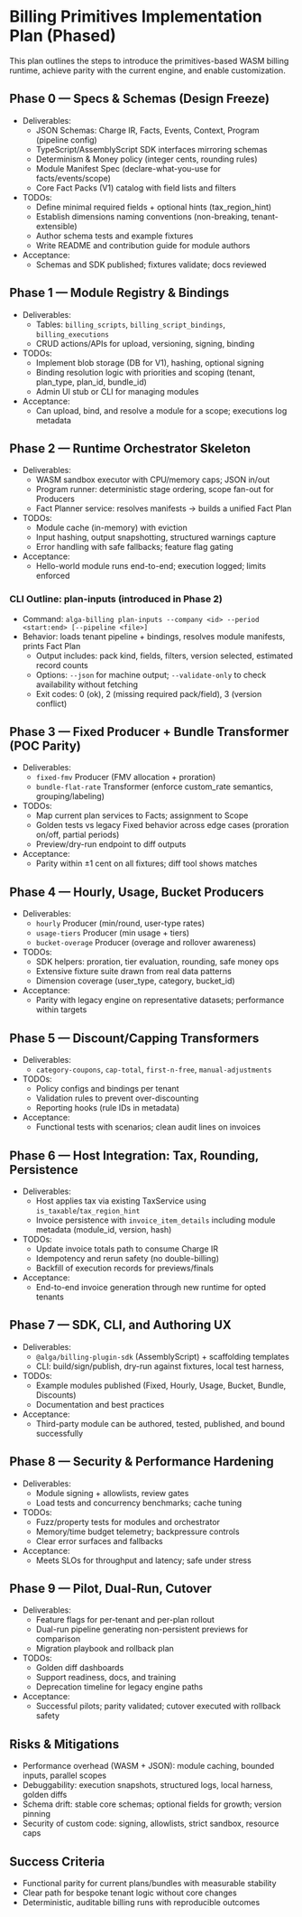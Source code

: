 # Billing Primitives Implementation Plan (Phased)

This plan outlines the steps to introduce the primitives-based WASM billing runtime, achieve parity with the current engine, and enable customization.

## Phase 0 — Specs & Schemas (Design Freeze)

- Deliverables:
  - JSON Schemas: Charge IR, Facts, Events, Context, Program (pipeline config)
  - TypeScript/AssemblyScript SDK interfaces mirroring schemas
  - Determinism & Money policy (integer cents, rounding rules)
  - Module Manifest Spec (declare-what-you-use for facts/events/scope)
  - Core Fact Packs (V1) catalog with field lists and filters
- TODOs:
  - Define minimal required fields + optional hints (tax_region_hint)
  - Establish dimensions naming conventions (non-breaking, tenant-extensible)
  - Author schema tests and example fixtures
  - Write README and contribution guide for module authors
- Acceptance:
  - Schemas and SDK published; fixtures validate; docs reviewed

## Phase 1 — Module Registry & Bindings

- Deliverables:
  - Tables: `billing_scripts`, `billing_script_bindings`, `billing_executions`
  - CRUD actions/APIs for upload, versioning, signing, binding
- TODOs:
  - Implement blob storage (DB for V1), hashing, optional signing
  - Binding resolution logic with priorities and scoping (tenant, plan_type, plan_id, bundle_id)
  - Admin UI stub or CLI for managing modules
- Acceptance:
  - Can upload, bind, and resolve a module for a scope; executions log metadata

## Phase 2 — Runtime Orchestrator Skeleton

- Deliverables:
  - WASM sandbox executor with CPU/memory caps; JSON in/out
  - Program runner: deterministic stage ordering, scope fan-out for Producers
  - Fact Planner service: resolves manifests → builds a unified Fact Plan
- TODOs:
  - Module cache (in-memory) with eviction
  - Input hashing, output snapshotting, structured warnings capture
  - Error handling with safe fallbacks; feature flag gating
- Acceptance:
  - Hello-world module runs end-to-end; execution logged; limits enforced

### CLI Outline: plan-inputs (introduced in Phase 2)

- Command: `alga-billing plan-inputs --company <id> --period <start:end> [--pipeline <file>]`
- Behavior: loads tenant pipeline + bindings, resolves module manifests, prints Fact Plan
  - Output includes: pack kind, fields, filters, version selected, estimated record counts
  - Options: `--json` for machine output; `--validate-only` to check availability without fetching
  - Exit codes: 0 (ok), 2 (missing required pack/field), 3 (version conflict)

## Phase 3 — Fixed Producer + Bundle Transformer (POC Parity)

- Deliverables:
  - `fixed-fmv` Producer (FMV allocation + proration)
  - `bundle-flat-rate` Transformer (enforce custom_rate semantics, grouping/labeling)
- TODOs:
  - Map current plan services to Facts; assignment to Scope
  - Golden tests vs legacy Fixed behavior across edge cases (proration on/off, partial periods)
  - Preview/dry-run endpoint to diff outputs
- Acceptance:
  - Parity within ±1 cent on all fixtures; diff tool shows matches

## Phase 4 — Hourly, Usage, Bucket Producers

- Deliverables:
  - `hourly` Producer (min/round, user-type rates)
  - `usage-tiers` Producer (min usage + tiers)
  - `bucket-overage` Producer (overage and rollover awareness)
- TODOs:
  - SDK helpers: proration, tier evaluation, rounding, safe money ops
  - Extensive fixture suite drawn from real data patterns
  - Dimension coverage (user_type, category, bucket_id)
- Acceptance:
  - Parity with legacy engine on representative datasets; performance within targets

## Phase 5 — Discount/Capping Transformers

- Deliverables:
  - `category-coupons`, `cap-total`, `first-n-free`, `manual-adjustments`
- TODOs:
  - Policy configs and bindings per tenant
  - Validation rules to prevent over-discounting
  - Reporting hooks (rule IDs in metadata)
- Acceptance:
  - Functional tests with scenarios; clean audit lines on invoices

## Phase 6 — Host Integration: Tax, Rounding, Persistence

- Deliverables:
  - Host applies tax via existing TaxService using `is_taxable`/`tax_region_hint`
  - Invoice persistence with `invoice_item_details` including module metadata (module_id, version, hash)
- TODOs:
  - Update invoice totals path to consume Charge IR
  - Idempotency and rerun safety (no double-billing)
  - Backfill of execution records for previews/finals
- Acceptance:
  - End-to-end invoice generation through new runtime for opted tenants

## Phase 7 — SDK, CLI, and Authoring UX

- Deliverables:
  - `@alga/billing-plugin-sdk` (AssemblyScript) + scaffolding templates
  - CLI: build/sign/publish, dry-run against fixtures, local test harness, 
- TODOs:
  - Example modules published (Fixed, Hourly, Usage, Bucket, Bundle, Discounts)
  - Documentation and best practices
- Acceptance:
  - Third-party module can be authored, tested, published, and bound successfully

## Phase 8 — Security & Performance Hardening

- Deliverables:
  - Module signing + allowlists, review gates
  - Load tests and concurrency benchmarks; cache tuning
- TODOs:
  - Fuzz/property tests for modules and orchestrator
  - Memory/time budget telemetry; backpressure controls
  - Clear error surfaces and fallbacks
- Acceptance:
  - Meets SLOs for throughput and latency; safe under stress

## Phase 9 — Pilot, Dual-Run, Cutover

- Deliverables:
  - Feature flags for per-tenant and per-plan rollout
  - Dual-run pipeline generating non-persistent previews for comparison
  - Migration playbook and rollback plan
- TODOs:
  - Golden diff dashboards
  - Support readiness, docs, and training
  - Deprecation timeline for legacy engine paths
- Acceptance:
  - Successful pilots; parity validated; cutover executed with rollback safety

## Risks & Mitigations

- Performance overhead (WASM + JSON): module caching, bounded inputs, parallel scopes
- Debuggability: execution snapshots, structured logs, local harness, golden diffs
- Schema drift: stable core schemas; optional fields for growth; version pinning
- Security of custom code: signing, allowlists, strict sandbox, resource caps

## Success Criteria

- Functional parity for current plans/bundles with measurable stability
- Clear path for bespoke tenant logic without core changes
- Deterministic, auditable billing runs with reproducible outcomes


